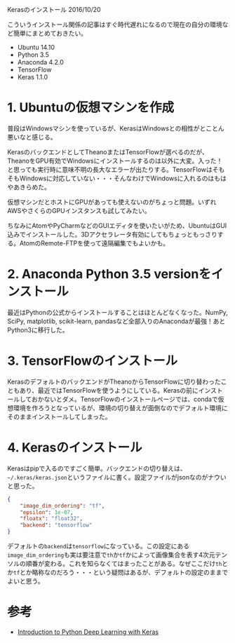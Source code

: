 Kerasのインストール
2016/10/20

こういうインストール関係の記事はすぐ時代遅れになるので現在の自分の環境など簡単にまとめておきたい。

- Ubuntu 14.10
- Python 3.5
- Anaconda 4.2.0
- TensorFlow
- Keras 1.1.0

# 1. Ubuntuの仮想マシンを作成

普段はWindowsマシンを使っているが、KerasはWindowsとの相性がとことん悪いなと感じる。

KerasのバックエンドとしてTheanoまたはTensorFlowが選べるのだが、TheanoをGPU有効でWindowsにインストールするのは以外に大変。入った！と思っても実行時に意味不明の長大なエラーが出たりする。TensorFlowはそもそもWindowsに対応していない・・・そんなわけでWindowsに入れるのはもはやあきらめた。

仮想マシンだとホストにGPUがあっても使えないのがちょっと問題。いずれAWSやさくらのGPUインスタンスも試してみたい。

ちなみにAtomやPyCharmなどのGUIエディタを使いたいがため、UbuntuはGUI込みでインストールした。3Dアクセラレータ有効にしてもちょっともっさりする。AtomのRemote-FTPを使って遠隔編集でもよいかも。

# 2. Anaconda Python 3.5 versionをインストール

最近はPythonの公式からインストールすることはほとんどなくなった。NumPy, SciPy, matplotlib, scikit-learn, pandasなど全部入りのAnacondaが最強！あとPython3に移行した。

# 3. TensorFlowのインストール

KerasのデフォルトのバックエンドがTheanoからTensorFlowに切り替わったこともあり、最近ではTensorFlowを使うようにしている。Kerasの前にインストールしておかないとダメ。TensorFlowのインストールページでは、condaで仮想環境を作ろうとなっているが、環境の切り替えが面倒なのでデフォルト環境にそのままインストールしてしまった。

# 4. Kerasのインストール

Kerasはpipで入るのですごく簡単。バックエンドの切り替えは、`~/.keras/keras.json`というファイルに書く。設定ファイルがjsonなのがナウいと思った。

```json
{
    "image_dim_ordering": "tf",
    "epsilon": 1e-07,
    "floatx": "float32",
    "backend": "tensorflow"
}
```

デフォルトの`backend`は`tensorflow`になっている。この設定にある`image_dim_ordering`も実は要注意で`th`か`tf`かによって画像集合を表す4次元テンソルの順番が変わる。これを知らなくてはまったことがある。なぜここだけ`th`とか`tf`とか略称なのだろう・・・という疑問はあるが、デフォルトの設定のままでよいと思う。

# 参考

- [Introduction to Python Deep Learning with Keras](http://machinelearningmastery.com/introduction-python-deep-learning-library-keras/)
